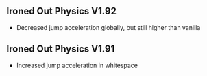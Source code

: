 ## Ironed Out Physics V1.92
- Decreased jump acceleration globally, but still higher than vanilla


## Ironed Out Physics V1.91
- Increased jump acceleration in whitespace
